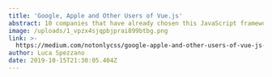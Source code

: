```yaml
---
title: 'Google, Apple and Other Users of Vue.js'
abstract: 10 companies that have already chosen this JavaScript framework
image: /uploads/1_vpzx4sjqpbjprai899btbg.png
link: >-
  https://medium.com/notonlycss/google-apple-and-other-users-of-vue-js-e4505359e5d5?source=friends_link&sk=17f4c18a6fda88a753a653c11004b349
author: Luca Spezzano
date: 2019-10-15T21:30:05.404Z
---
```


